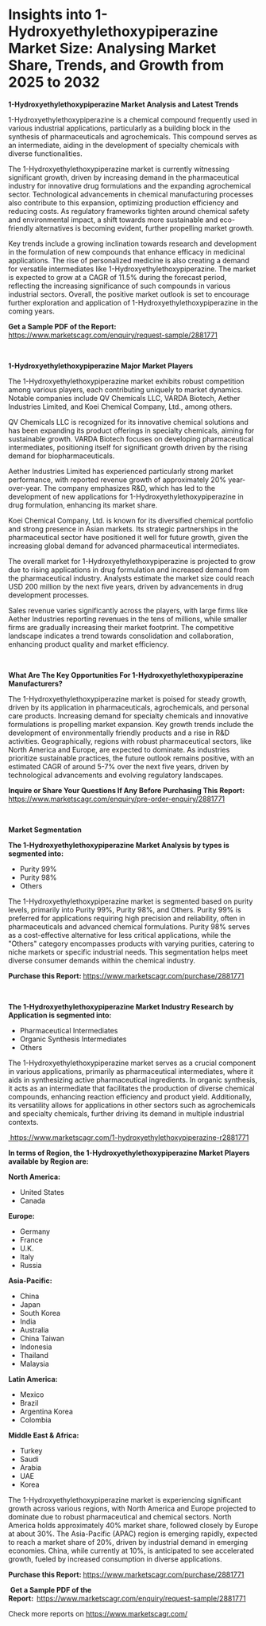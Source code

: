 <p><h1>Insights into 1-Hydroxyethylethoxypiperazine Market Size: Analysing Market Share, Trends, and Growth from 2025 to 2032</h1></p><p><strong>1-Hydroxyethylethoxypiperazine Market Analysis and Latest Trends</strong></p>
<p><p>1-Hydroxyethylethoxypiperazine is a chemical compound frequently used in various industrial applications, particularly as a building block in the synthesis of pharmaceuticals and agrochemicals. This compound serves as an intermediate, aiding in the development of specialty chemicals with diverse functionalities.</p><p>The 1-Hydroxyethylethoxypiperazine market is currently witnessing significant growth, driven by increasing demand in the pharmaceutical industry for innovative drug formulations and the expanding agrochemical sector. Technological advancements in chemical manufacturing processes also contribute to this expansion, optimizing production efficiency and reducing costs. As regulatory frameworks tighten around chemical safety and environmental impact, a shift towards more sustainable and eco-friendly alternatives is becoming evident, further propelling market growth.</p><p>Key trends include a growing inclination towards research and development in the formulation of new compounds that enhance efficacy in medicinal applications. The rise of personalized medicine is also creating a demand for versatile intermediates like 1-Hydroxyethylethoxypiperazine. The market is expected to grow at a CAGR of 11.5% during the forecast period, reflecting the increasing significance of such compounds in various industrial sectors. Overall, the positive market outlook is set to encourage further exploration and application of 1-Hydroxyethylethoxypiperazine in the coming years.</p></p>
<p><strong>Get a Sample PDF of the Report:&nbsp;</strong> <a href="https://www.marketscagr.com/enquiry/request-sample/2881771?utm_campaign=2480&utm_medium=2&utm_source=Github&utm_content=ia&utm_term=12032025&utm_id=1-hydroxyethylethoxypiperazine">https://www.marketscagr.com/enquiry/request-sample/2881771</a></p>
<p>&nbsp;</p>
<p><strong>1-Hydroxyethylethoxypiperazine Major Market Players</strong></p>
<p><p>The 1-Hydroxyethylethoxypiperazine market exhibits robust competition among various players, each contributing uniquely to market dynamics. Notable companies include QV Chemicals LLC, VARDA Biotech, Aether Industries Limited, and Koei Chemical Company, Ltd., among others. </p><p>QV Chemicals LLC is recognized for its innovative chemical solutions and has been expanding its product offerings in specialty chemicals, aiming for sustainable growth. VARDA Biotech focuses on developing pharmaceutical intermediates, positioning itself for significant growth driven by the rising demand for biopharmaceuticals.</p><p>Aether Industries Limited has experienced particularly strong market performance, with reported revenue growth of approximately 20% year-over-year. The company emphasizes R&D, which has led to the development of new applications for 1-Hydroxyethylethoxypiperazine in drug formulation, enhancing its market share.</p><p>Koei Chemical Company, Ltd. is known for its diversified chemical portfolio and strong presence in Asian markets. Its strategic partnerships in the pharmaceutical sector have positioned it well for future growth, given the increasing global demand for advanced pharmaceutical intermediates.</p><p>The overall market for 1-Hydroxyethylethoxypiperazine is projected to grow due to rising applications in drug formulation and increased demand from the pharmaceutical industry. Analysts estimate the market size could reach USD 200 million by the next five years, driven by advancements in drug development processes.</p><p>Sales revenue varies significantly across the players, with large firms like Aether Industries reporting revenues in the tens of millions, while smaller firms are gradually increasing their market footprint. The competitive landscape indicates a trend towards consolidation and collaboration, enhancing product quality and market efficiency.</p></p>
<p>&nbsp;</p>
<p><strong>What Are The Key Opportunities For 1-Hydroxyethylethoxypiperazine Manufacturers?</strong></p>
<p><p>The 1-Hydroxyethylethoxypiperazine market is poised for steady growth, driven by its application in pharmaceuticals, agrochemicals, and personal care products. Increasing demand for specialty chemicals and innovative formulations is propelling market expansion. Key growth trends include the development of environmentally friendly products and a rise in R&D activities. Geographically, regions with robust pharmaceutical sectors, like North America and Europe, are expected to dominate. As industries prioritize sustainable practices, the future outlook remains positive, with an estimated CAGR of around 5-7% over the next five years, driven by technological advancements and evolving regulatory landscapes.</p></p>
<p><strong>Inquire or Share Your Questions If Any Before Purchasing This Report:</strong> <a href="https://www.marketscagr.com/enquiry/pre-order-enquiry/2881771?utm_campaign=2480&utm_medium=2&utm_source=Github&utm_content=ia&utm_term=12032025&utm_id=1-hydroxyethylethoxypiperazine">https://www.marketscagr.com/enquiry/pre-order-enquiry/2881771</a></p>
<p>&nbsp;</p>
<p><strong>Market Segmentation</strong></p>
<p><strong>The 1-Hydroxyethylethoxypiperazine Market Analysis by types is segmented into:</strong></p>
<p><ul><li>Purity 99%</li><li>Purity 98%</li><li>Others</li></ul></p>
<p><p>The 1-Hydroxyethylethoxypiperazine market is segmented based on purity levels, primarily into Purity 99%, Purity 98%, and Others. Purity 99% is preferred for applications requiring high precision and reliability, often in pharmaceuticals and advanced chemical formulations. Purity 98% serves as a cost-effective alternative for less critical applications, while the "Others" category encompasses products with varying purities, catering to niche markets or specific industrial needs. This segmentation helps meet diverse consumer demands within the chemical industry.</p></p>
<p><strong>Purchase this Report:&nbsp;</strong><a href="https://www.marketscagr.com/purchase/2881771?utm_campaign=2480&utm_medium=2&utm_source=Github&utm_content=ia&utm_term=12032025&utm_id=1-hydroxyethylethoxypiperazine">https://www.marketscagr.com/purchase/2881771</a></p>
<p>&nbsp;</p>
<p><strong>The 1-Hydroxyethylethoxypiperazine Market Industry Research by Application is segmented into:</strong></p>
<p><ul><li>Pharmaceutical Intermediates</li><li>Organic Synthesis Intermediates</li><li>Others</li></ul></p>
<p><p>The 1-Hydroxyethylethoxypiperazine market serves as a crucial component in various applications, primarily as pharmaceutical intermediates, where it aids in synthesizing active pharmaceutical ingredients. In organic synthesis, it acts as an intermediate that facilitates the production of diverse chemical compounds, enhancing reaction efficiency and product yield. Additionally, its versatility allows for applications in other sectors such as agrochemicals and specialty chemicals, further driving its demand in multiple industrial contexts.</p></p>
<p><a href="https://www.marketscagr.com/1-hydroxyethylethoxypiperazine-r2881771?utm_campaign=2480&utm_medium=2&utm_source=Github&utm_content=ia&utm_term=12032025&utm_id=1-hydroxyethylethoxypiperazine">&nbsp;https://www.marketscagr.com/1-hydroxyethylethoxypiperazine-r2881771</a></p>
<p><strong>In terms of Region, the 1-Hydroxyethylethoxypiperazine Market Players available by Region are:</strong></p>
<p>
    <p> <strong> North America: </strong>
        <ul>
            <li>United States</li>
            <li>Canada</li>
        </ul>
        </p> 
    <p> <strong> Europe: </strong>
        <ul>
            <li>Germany</li>
            <li>France</li>
            <li>U.K.</li>
            <li>Italy</li>
            <li>Russia</li>
        </ul>
        </p> 
    <p> <strong> Asia-Pacific: </strong>
        <ul>
            <li>China</li>
            <li>Japan</li>
            <li>South Korea</li>
            <li>India</li>
            <li>Australia</li>
            <li>China Taiwan</li>
            <li>Indonesia</li>
            <li>Thailand</li>
            <li>Malaysia</li>
        </ul>
        </p> 
    <p> <strong> Latin America: </strong>
        <ul>
            <li>Mexico</li>
            <li>Brazil</li>
            <li>Argentina Korea</li>
            <li>Colombia</li>
        </ul>
        </p> 
    <p> <strong> Middle East & Africa: </strong>
        <ul>
            <li>Turkey</li>
            <li>Saudi</li>
            <li>Arabia</li>
            <li>UAE</li>
            <li>Korea</li>
        </ul>
    </p>
    </p>
<p><p>The 1-Hydroxyethylethoxypiperazine market is experiencing significant growth across various regions, with North America and Europe projected to dominate due to robust pharmaceutical and chemical sectors. North America holds approximately 40% market share, followed closely by Europe at about 30%. The Asia-Pacific (APAC) region is emerging rapidly, expected to reach a market share of 20%, driven by industrial demand in emerging economies. China, while currently at 10%, is anticipated to see accelerated growth, fueled by increased consumption in diverse applications.</p></p>
<p><strong>Purchase this Report: </strong><a href="https://www.marketscagr.com/purchase/2881771?utm_campaign=2480&utm_medium=2&utm_source=Github&utm_content=ia&utm_term=12032025&utm_id=1-hydroxyethylethoxypiperazine">https://www.marketscagr.com/purchase/2881771</a></p>
<p>&nbsp;<strong>Get a Sample PDF of the Report:&nbsp;&nbsp;</strong><a href="https://www.marketscagr.com/enquiry/request-sample/2881771?utm_campaign=2480&utm_medium=2&utm_source=Github&utm_content=ia&utm_term=12032025&utm_id=1-hydroxyethylethoxypiperazine">https://www.marketscagr.com/enquiry/request-sample/2881771</a></p>
<p><strong></strong></p>
<p>Check more reports on <a href="https://www.marketscagr.com/?utm_campaign=2480&utm_medium=2&utm_source=Github&utm_content=ia&utm_term=12032025&utm_id=1-hydroxyethylethoxypiperazine">https://www.marketscagr.com/</a></p>